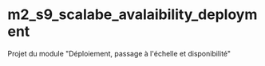 # m2_s9_scalabe_avalaibility_deployment
Projet du module "Déploiement, passage à l'échelle et disponibilité"
